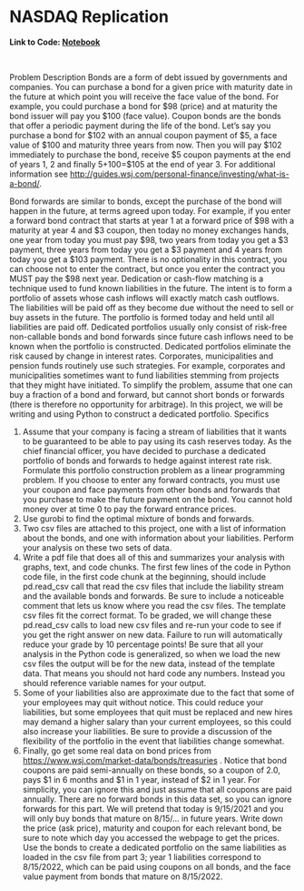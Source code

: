 # NASDAQ Replication

**Link to Code: [Notebook](https://github.com/Brandt-moreThan4/UT-Projects/blob/master/Optimization/Liability_Replication/Project_1_Final.ipynb)**

<br>

Problem Description
Bonds are a form of debt issued by governments and companies. You can purchase a bond for a given price with maturity date in the future at which point you will receive the face value of the bond. For example, you could purchase a bond for $98 (price) and at maturity the bond issuer will pay you $100 (face value). Coupon bonds are the bonds that offer a periodic payment during the life of the bond. Let’s say you purchase a bond for $102 with an annual coupon payment of $5, a face value of $100 and maturity three years from now. Then you will pay $102 immediately to purchase the bond, receive $5 coupon payments at the end of years 1, 2 and finally $5+$100=$105 at the end of year 3. For additional information see http://guides.wsj.com/personal-finance/investing/what-is-a-bond/. 

Bond forwards are similar to bonds, except the purchase of the bond will happen in the future, at terms agreed upon today.  For example, if you enter a forward bond contract that starts at year 1 at a forward price of $98 with a maturity at year 4 and $3 coupon, then today no money exchanges hands, one year from today you must pay $98, two years from today you get a $3 payment, three years from today you get a $3 payment and 4 years from today you get a $103 payment.  There is no optionality in this contract, you can choose not to enter the contract, but once you enter the contract you MUST pay the $98 next year.
Dedication or cash-flow matching is a technique used to fund known liabilities in the future. The intent is to form a portfolio of assets whose cash inflows will exactly match cash outflows. The liabilities will be paid off as they become due without the need to sell or buy assets in the future. The portfolio is formed today and held until all liabilities are paid off. Dedicated portfolios usually only consist of risk-free non-callable bonds and bond forwards since future cash inflows need to be known when the portfolio is constructed. Dedicated portfolios eliminate the risk caused by change in interest rates. Corporates, municipalities and pension funds routinely use such strategies. For example, corporates and municipalities sometimes want to fund liabilities stemming from projects that they might have initiated. To simplify the problem, assume that one can buy a fraction of a bond and forward, but cannot short bonds or forwards (there is therefore no opportunity for arbitrage).
In this project, we will be writing and using Python to construct a dedicated portfolio. 
Specifics
1.	Assume that your company is facing a stream of liabilities that it wants to be guaranteed to be able to pay using its cash reserves today.  As the chief financial officer, you have decided to purchase a dedicated portfolio of bonds and forwards to hedge against interest rate risk.  Formulate this portfolio construction problem as a linear programming problem.  If you choose to enter any forward contracts, you must use your coupon and face payments from other bonds and forwards that you purchase to make the future payment on the bond.  You cannot hold money over at time 0 to pay the forward entrance prices.
2.	Use gurobi to find the optimal mixture of bonds and forwards.
3.	Two csv files are attached to this project, one with a list of information about the bonds, and one with information about your liabilities.  Perform your analysis on these two sets of data.
4.	Write a pdf file that does all of this and summarizes your analysis with graphs, text, and code chunks.  The first few lines of the code in Python code file, in the first code chunk at the beginning, should include pd.read_csv call that read the csv files that include the liability stream and the available bonds and forwards.  Be sure to include a noticeable comment that lets us know where you read the csv files.  The template csv files fit the correct format.  To be graded, we will change these pd.read_csv calls to load new csv files and re-run your code to see if you get the right answer on new data.  Failure to run will automatically reduce your grade by 10 percentage points!  Be sure that all your analysis in the Python code is generalized, so when we load the new csv files the output will be for the new data, instead of the template data.  That means you should not hard code any numbers.  Instead you should reference variable names for your output.  
5.	Some of your liabilities also are approximate due to the fact that some of your employees may quit without notice.  This could reduce your liabilities, but some employees that quit must be replaced and new hires may demand a higher salary than your current employees, so this could also increase your liabilities.  Be sure to provide a discussion of the flexibility of the portfolio in the event that liabilities change somewhat.
6.	Finally, go get some real data on bond prices from https://www.wsj.com/market-data/bonds/treasuries .  Notice that bond coupons are paid semi-annually on these bonds, so a coupon of 2.0, pays $1 in 6 months and $1 in 1 year, instead of $2 in 1 year.  For simplicity, you can ignore this and just assume that all coupons are paid annually.  There are no forward bonds in this data set, so you can ignore forwards for this part.  We will pretend that today is 9/15/2021 and you will only buy bonds that mature on 8/15/… in future years.  Write down the price (ask price), maturity and coupon for each relevant bond, be sure to note which day you accessed the webpage to get the prices.  Use the bonds to create a dedicated portfolio on the same liabilities as loaded in the csv file from part 3; year 1 liabilities correspond to 8/15/2022, which can be paid using coupons on all bonds, and the face value payment from bonds that mature on 8/15/2022.
